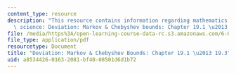 ```yaml
---
content_type: resource
description: "This resource contains information regarding mathematics for computer\
  \ science: Deviation: Markov & Chebyshev bounds: Chapter 19.1 \u2013 19.3."
file: /media/https%3A/open-learning-course-data-rc.s3.amazonaws.com/6-042j-mathematics-for-computer-science-spring-2015/a853442601632081bf4008501d6d1b72_MIT6_042JS15_Session33.pdf
file_type: application/pdf
resourcetype: Document
title: "Deviation: Markov & Chebyshev Bounds: Chapter 19.1 \u2013 19.3"
uid: a8534426-0163-2081-bf40-08501d6d1b72
---
```

